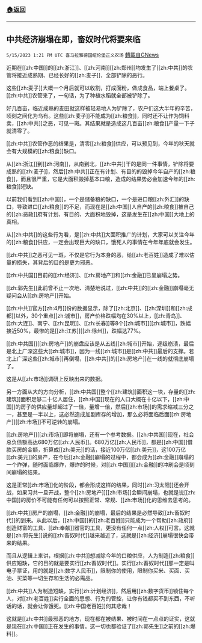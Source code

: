 ###  [:house:返回](README.md)
---


## 中共经济崩塌在即，畜奴时代将要来临
`5/15/2023 1:21 PM UTC 喜马拉雅德国纽伦堡正义农场` [轉載自GNews](https://gnews.org/articles/1301934)

         

近期在[[zh:中国]]的[[zh:浙江]]、[[zh:河南]][[zh:郑州]]均发生了[[zh:中共]]的农管将接近成熟期、已经长好的[[zh:麦子]]，全部铲除的恶行。

这些[[zh:麦子]]大概一个月后就可以收割，打成面粉，做成食品，端上餐桌了。[[zh:中共]]农管来了，一句话，为了种植水稻就全部被铲除了。

好几百亩，临近成熟的麦田就这样被轻易地人为铲除了，农户们这大半年的辛苦，顷刻之间化为乌有。这些[[zh:麦子]]不能成为[[zh:粮食]]，同时还不让作为饲料卖，[[zh:中共]]之恶，可见一斑。其结果就是造成这几百亩[[zh:粮食]]产量一下子就清零了。

[[zh:中共]]农管作恶的结果是，清零[[zh:粮食]]供应，可以预见到，今年的秋天就会有大规模的[[zh:粮食]]缺口。

从[[zh:浙江]]到[[zh:河南]]，从南到北，[[zh:中共]]干的是同一件事情，铲除将要成熟的[[zh:麦子]]，然后[[zh:中共]]正在有计划、有目的的毁掉今年自产的[[zh:粮食]]，而且很严重，它是大面积毁掉基本口粮，造成的结果势必会加速今年的[[zh:粮食]]短缺。

以前我们看到[[zh:中国]]，一个是储备粮的缺口，一个是进口粮[[zh:外汇]]的缺口，导致进口[[zh:粮食]]的不足，而现在是[[zh:中国]]人自产的[[zh:粮食]]被自己的[[zh:恶政]]府有计划、有目的、大面积地毁掉，这是发生在[[zh:中国]]大地上的真相。

从[[zh:中共]]的这些行为看，是[[zh:中共]]大面积推广的计划，大家可以关注今年的[[zh:粮食]]供应，一定会出现巨大的缺口，饿死人的事情在今年年底就会发生。

[[zh:中共]]之恶可见一斑，不仅是它行为本身的恶，给[[zh:老百姓]]造成了难以估量的损失，其背后的目的是更为邪恶。

[[zh:中共国]]目前的[[zh:经济]]、[[zh:房地产]]和[[zh:金融]]已呈崩塌之势。

[[zh:郭先生]]此前曾不止一次地、清楚地说过，[[zh:中共]]的[[zh:金融]]崩塌毫无疑问会从[[zh:房地产]]开始。

[[zh:中共]]官方[[zh:4月]]份的数据显示，除了[[zh:北京]]、[[zh:深圳]]和[[zh:成都]]以外，30个重点[[zh:城市]]，房产价格跌幅均在30%以上，[[zh:青岛]]、[[zh:大连]]、南宁、[[zh:昆明]]、[[zh:长春]]等8个[[zh:城市]][[zh:城市]]，跌幅接近50%，最惨的是[[zh:江苏]][[zh:徐州]]，跌幅达77%。

[[zh:中共国]][[zh:房地产]]的崩盘应该是从五线[[zh:城市]]开始，逐级崩溃，最后是北上广深这些大[[zh:城市]]，因为一线[[zh:城市]]是[[zh:中共]]最后的支撑。若北上广深这些[[zh:城市]]再倒塌，[[zh:中共]]的[[zh:房地产]]在一线的就彻底崩塌了。

这是从[[zh:市场]]调研上反映出来的数据。

另一方面从大的方向分析，[[zh:中共国]]整个[[zh:建筑]]面积这一块，存量的[[zh:建筑]]面积足够二十亿人居住，[[zh:中国]]现在的人口大概在十亿以下，[[zh:中国]]的房子的供应量却超过了一倍，量增一倍，然后[[zh:市场]]的需求缩减三分之一，甚至是一半以上，这必然造成加剧库存的增加，那么必将面临后面[[zh:房地产]][[zh:市场]]不可逆转的崩塌。

[[zh:房地产]][[zh:市场]]即将崩塌，还有一个参考数据。[[zh:中共国]]现在，社会总负债额高达680万亿[[zh:人民币]]。680万亿[[zh:人民币]]，都是[[zh:中国]]借款买房的金额，折算成[[zh:美元]]的话，接近100万亿[[zh:美元]]，这100万亿[[zh:美元]]的房产，在今后[[zh:金融]]崩塌的过程中，都会成为[[zh:金融]]崩塌的一个炸弹，随时面临爆炸，爆炸的时候，对[[zh:中国]][[zh:金融]]的冲刷会是顷刻间崩塌的结果。

这是正常[[zh:市场]]化的阶段，都会形成这样的结果，同时[[zh:习太阳]]还会开战，如果习共一旦开战，整个[[zh:房地产]][[zh:市场]]会瞬间崩塌，也就是说[[zh:中国]]的房价不可能有任何可以按照正常、常规、[[zh:市场]]化的思维去思考的。

[[zh:中共]]房产的崩塌，[[zh:金融]]的崩塌，最后的结果是必然导致[[zh:畜奴时代]]的到来。从此以后，[[zh:中国]]的[[zh:老百姓]]只能成为一个帮助[[zh:政府]]创造财富的工具、[[zh:奉献]]器官的工具，更没有任何一点[[zh:人权]]可言。这就是[[zh:郭先生]]说的[[zh:畜奴时代]]越来越近了，这就是[[zh:经济]]崩塌很快会带来的结果。

而且从逻辑上来讲，根据[[zh:中共]]想减除今年的口粮供应，人为制造[[zh:粮食]]供应短缺，它的目的就是要实行[[zh:畜奴时代]]。实行[[zh:畜奴时代]]那一定是叫电子票证，用的就是[[zh:数字人民币]]，限制你的使用，限制你买米、买面、买油、买菜等一切生存和生活的必需品。

[[zh:中共]]人为制造短缺，实行[[zh:计划经济]]，然后用[[zh:数字货币]]锁住每个人，对[[zh:老百姓]]实行全面的思想、行为的管控，让你有钱都买不到东西，不听话的话，就会让你饿死。[[zh:中国老百姓]]何其悲哉！

这就是[[zh:中共]]最邪恶的地方，现在都在被结果、被时间在一点点的证实，这就是现在[[zh:中国]]正在发生的事情。这一切也都验证了[[zh:郭先生]]之前的[[zh:爆料]]。
